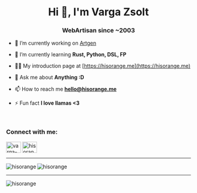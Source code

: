 <h1 align="center">Hi 👋, I'm Varga Zsolt</h1>
<h3 align="center">WebArtisan since ~2003</h3>



- 🔭 I’m currently working on [Artgen](https://github.com/artgenio/artgen)

- 🌱 I’m currently learning **Rust, Python, DSL, FP**

- 👨‍💻 My introduction page at [https://hisorange.me](https://hisorange.me)

- 💬 Ask me about **Anything :D**

- 📫 How to reach me **hello@hisorange.me**

- ⚡ Fun fact **I love llamas <3**

<br />
<p align="left">
<h3 align="left">Connect with me:</h3>
<a href="https://linkedin.com/in/varga-zsolt" target="blank"><img align="center" src="https://cdn.jsdelivr.net/npm/simple-icons@3.0.1/icons/linkedin.svg" alt="varga-zsolt" height="30" width="40" /></a>
<a href="https://medium.com/hisorange" target="blank"><img align="center" src="https://cdn.jsdelivr.net/npm/simple-icons@3.0.1/icons/medium.svg" alt="hisorange" height="30" width="40" /></a>
</p>
<hr />
<p><img align="left" src="https://github-readme-stats.vercel.app/api/top-langs/?username=hisorange&layout=compact" alt="hisorange" /> <img align="center" src="https://github-readme-stats.vercel.app/api?username=hisorange&show_icons=true" alt="hisorange" /></p>

<hr />
<p align="left"> <img src="https://komarev.com/ghpvc/?username=hisorange" alt="hisorange" /> </p>
